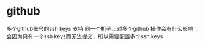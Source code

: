 github
======

多个github账号的ssh keys 支持
同一个机子上对多个github 操作会有什么影响；						
会因为只有一个ssh keys而无法提交，所以需要配置多个ssh keys